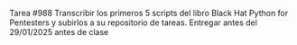 
Tarea #988 Transcribir los primeros 5 scripts del libro Black Hat Python for Pentesters y subirlos a su repositorio de tareas. Entregar antes del 29/01/2025 antes de clase
